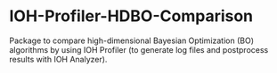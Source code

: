 # IOH-Profiler-HDBO-Comparison
Package to compare high-dimensional Bayesian Optimization (BO) algorithms by using IOH Profiler (to generate log files and postprocess results with IOH Analyzer).

